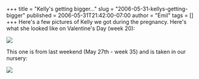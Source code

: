 +++
title = "Kelly's getting bigger..."
slug = "2006-05-31-kellys-getting-bigger"
published = 2006-05-31T21:42:00-07:00
author = "Emil"
tags = []
+++
Here's a few pictures of Kelly we got during the pregnancy. Here's what
she looked like on Valentine's Day (week 20):

  
  
  
[![](/posts/2006-05-31/thumbnails/2006-05-31-kellys-getting-bigger-KellyOnValentines.jpg)](/posts/2006-05-31/2006-05-31-kellys-getting-bigger-KellyOnValentines.jpg)  
  

  
This one is from last weekend (May 27th - week 35) and is taken in our
nursery:

  
  
[![](/posts/2006-05-31/thumbnails/2006-05-31-kellys-getting-bigger-KellyAt35Weeks.jpg)](/posts/2006-05-31/2006-05-31-kellys-getting-bigger-KellyAt35Weeks.jpg)
